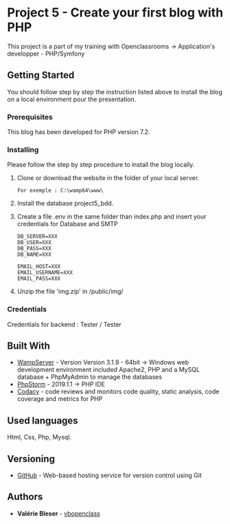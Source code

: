 # Project 5 - Create your first blog with PHP

This project is a part of my training with Openclassrooms -> Application's developper - PHP/Symfony

## Getting Started

You should follow step by step the instruction listed above  to install the blog on a local environment pour the presentation. 

### Prerequisites

This blog has been developed for PHP version 7.2.

### Installing

Please follow the step by step procedure to install the blog locally. 

1. Clone or download the website in the folder of your local server.
    ```
    For exemple : C:\wamp64\www\
    ```
2. Install the database project5_bdd.

3. Create a file .env in the same folder than index.php and insert your credentials for Database and SMTP
    ```
    DB_SERVER=XXX
    DB_USER=XXX
    DB_PASS=XXX
    DB_NAME=XXX
    
    EMAIL_HOST=XXX
    EMAIL_USERNAME=XXX
    EMAIL_PASS=XXX
    ```
4. Unzip the file 'img.zip' in /public/img/

### Credentials

Credentials for backend : Tester / Tester

## Built With

  * [WampServer](http://www.wampserver.com/) - Version Version 3.1.9 - 64bit -> Windows web development environment included Apache2, PHP and a MySQL database + PhpMyAdmin to manage the databases
  * [PhpStorm](https://www.jetbrains.com/phpstorm/) - 2019.1.1 -> PHP IDE
  * [Codacy](https://www.codacy.com) - code reviews and monitors code quality, static analysis, code coverage and metrics for PHP

## Used languages

Html, Css, Php, Mysql.

## Versioning

  * [GitHub](https://github.com/vbopenclass/Project5) - Web-based hosting service for version control using Git

## Authors

  * **Valérie Bleser**  - [vbopenclass](https://github.com/vbopenclass)